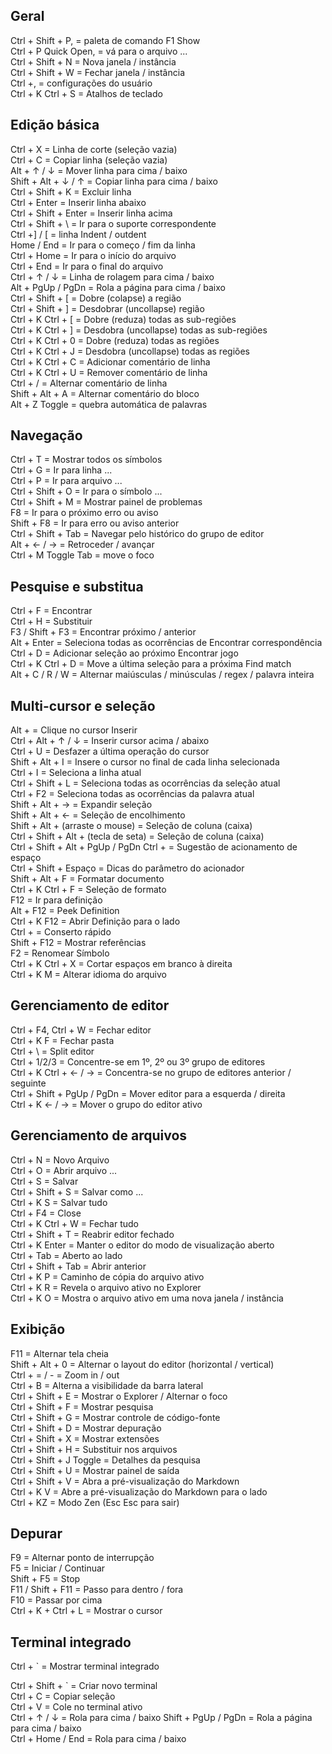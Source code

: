 ## Geral
Ctrl + Shift + P, = paleta de comando F1 Show </br>
Ctrl + P Quick Open, = vá para o arquivo ... </br>
Ctrl + Shift + N = Nova janela / instância </br>
Ctrl + Shift + W = Fechar janela / instância </br>
Ctrl +, = configurações do usuário </br>
Ctrl + K Ctrl + S = Atalhos de teclado </br>



## Edição básica


Ctrl + X = Linha de corte (seleção vazia) </br>
Ctrl + C = Copiar linha (seleção vazia) </br>
Alt + ↑ / ↓ = Mover linha para cima / baixo </br>
Shift + Alt + ↓ / ↑ = Copiar linha para cima / baixo </br>
Ctrl + Shift + K = Excluir linha </br>
Ctrl + Enter = Inserir linha abaixo </br>
Ctrl + Shift + Enter = Inserir linha acima </br>
Ctrl + Shift + \ = Ir para o suporte correspondente </br>
Ctrl +] / [ = linha Indent / outdent  </br>
Home / End = Ir para o começo / fim da linha  </br>
Ctrl + Home = Ir para o início do arquivo  </br>
Ctrl + End = Ir para o final do arquivo  </br>
Ctrl + ↑ / ↓ = Linha de rolagem para cima / baixo </br>
Alt + PgUp / PgDn = Rola a página para cima / baixo </br>
Ctrl + Shift + [ = Dobre (colapse) a região </br>
Ctrl + Shift + ] = Desdobrar (uncollapse) região </br>
Ctrl + K Ctrl + [ = Dobre (reduza) todas as sub-regiões </br>
Ctrl + K Ctrl + ] = Desdobra (uncollapse) todas as sub-regiões </br>
Ctrl + K Ctrl + 0 = Dobre (reduza) todas as regiões </br>
Ctrl + K Ctrl + J = Desdobra (uncollapse) todas as regiões </br>
Ctrl + K Ctrl + C = Adicionar comentário de linha </br>
Ctrl + K Ctrl + U = Remover comentário de linha </br>
Ctrl + / = Alternar comentário de linha </br>
Shift + Alt + A = Alternar comentário do bloco </br>
Alt + Z Toggle = quebra automática de palavras </br>

## Navegação
Ctrl + T = Mostrar todos os símbolos </br>
Ctrl + G = Ir para linha ... </br>
Ctrl + P = Ir para arquivo ... </br>
Ctrl + Shift + O = Ir para o símbolo ... </br>
Ctrl + Shift + M = Mostrar painel de problemas </br>
F8 = Ir para o próximo erro ou aviso </br>
Shift + F8 = Ir para erro ou aviso anterior </br>
Ctrl + Shift + Tab = Navegar pelo histórico do grupo de editor </br>
Alt + ← / → = Retroceder / avançar </br>
Ctrl + M Toggle Tab = move o foco </br>


## Pesquise e substitua
Ctrl + F = Encontrar </br>
Ctrl + H = Substituir </br>
F3 / Shift + F3 = Encontrar próximo / anterior </br>
Alt + Enter = Seleciona todas as ocorrências de Encontrar correspondência </br>
Ctrl + D = Adicionar seleção ao próximo Encontrar jogo </br>
Ctrl + K Ctrl + D = Move a última seleção para a próxima Find match </br>
Alt + C / R / W = Alternar maiúsculas / minúsculas / regex / palavra inteira </br>


## Multi-cursor e seleção
Alt + = Clique no cursor Inserir </br>
Ctrl + Alt + ↑ / ↓ = Inserir cursor acima / abaixo </br>
Ctrl + U = Desfazer a última operação do cursor </br>
Shift + Alt + I = Insere o cursor no final de cada linha selecionada </br>
Ctrl + I = Seleciona a linha atual </br>
Ctrl + Shift + L = Seleciona todas as ocorrências da seleção atual </br>
Ctrl + F2 = Seleciona todas as ocorrências da palavra atual  </br>
Shift + Alt + → = Expandir seleção  </br>
Shift + Alt + ← = Seleção de encolhimento </br>
Shift + Alt + (arraste o mouse) = Seleção de coluna (caixa) </br>
Ctrl + Shift + Alt + (tecla de seta) = Seleção de coluna (caixa) </br>
Ctrl + Shift + Alt + PgUp / PgDn Ctrl + = Sugestão de acionamento de espaço </br>
Ctrl + Shift + Espaço = Dicas do parâmetro do acionador </br>
Shift + Alt + F = Formatar documento </br>
Ctrl + K Ctrl + F = Seleção de formato </br>
F12 = Ir para definição </br>
Alt + F12 = Peek Definition </br>
Ctrl + K F12 = Abrir Definição para o lado </br>
Ctrl + = Conserto rápido </br>
Shift + F12 = Mostrar referências </br>
F2 = Renomear Símbolo </br>
Ctrl + K Ctrl + X = Cortar espaços em branco à direita </br>
Ctrl + K M = Alterar idioma do arquivo </br>

## Gerenciamento de editor
Ctrl + F4, Ctrl + W = Fechar editor </br>
Ctrl + K F = Fechar pasta </br>
Ctrl + \ = Split editor </br>
Ctrl + 1/2/3 = Concentre-se em 1º, 2º ou 3º grupo de editores </br>
Ctrl + K Ctrl + ← / → = Concentra-se no grupo de editores anterior / seguinte </br>
Ctrl + Shift + PgUp / PgDn = Mover editor para a esquerda / direita </br>
Ctrl + K ← / → = Mover o grupo do editor ativo </br>


## Gerenciamento de arquivos
Ctrl + N = Novo Arquivo </br>
Ctrl + O = Abrir arquivo ... </br>
Ctrl + S = Salvar </br>
Ctrl + Shift + S = Salvar como ... </br>
Ctrl + K S = Salvar tudo </br>
Ctrl + F4 = Close </br>
Ctrl + K Ctrl + W = Fechar tudo </br>
Ctrl + Shift + T = Reabrir editor fechado </br>
Ctrl + K Enter = Manter o editor do modo de visualização aberto </br>
Ctrl + Tab = Aberto ao lado </br>
Ctrl + Shift + Tab = Abrir anterior </br>
Ctrl + K P = Caminho de cópia do arquivo ativo </br>
Ctrl + K R = Revela o arquivo ativo no Explorer </br>
Ctrl + K O = Mostra o arquivo ativo em uma nova janela / instância </br>

## Exibição
F11 = Alternar tela cheia </br>
Shift + Alt + 0 = Alternar o layout do editor (horizontal / vertical) </br>
Ctrl + = / - = Zoom in / out </br>
Ctrl + B = Alterna a visibilidade da barra lateral </br>
Ctrl + Shift + E = Mostrar o Explorer / Alternar o foco </br>
Ctrl + Shift + F = Mostrar pesquisa </br>
Ctrl + Shift + G = Mostrar controle de código-fonte </br>
Ctrl + Shift + D = Mostrar depuração </br>
Ctrl + Shift + X = Mostrar extensões </br>
Ctrl + Shift + H = Substituir nos arquivos </br>
Ctrl + Shift + J Toggle = Detalhes da pesquisa </br>
Ctrl + Shift + U = Mostrar painel de saída </br>
Ctrl + Shift + V = Abra a pré-visualização do Markdown </br>
Ctrl + K V = Abre a pré-visualização do Markdown para o lado </br>
Ctrl + KZ = Modo Zen (Esc Esc para sair) </br>

## Depurar
F9 = Alternar ponto de interrupção </br>
F5 = Iniciar / Continuar </br>
Shift + F5 = Stop </br>
F11 / Shift + F11 = Passo para dentro / fora </br>
F10 = Passar por cima </br>
Ctrl + K + Ctrl + L = Mostrar o cursor </br>


## Terminal integrado

Ctrl + ` = Mostrar terminal integrado </br>

Ctrl + Shift + ` = Criar novo terminal </br>
Ctrl + C = Copiar seleção </br>
Ctrl + V = Cole no terminal ativo </br>
Ctrl + ↑ / ↓ = Rola para cima / baixo
Shift + PgUp / PgDn = Rola a página para cima / baixo </br>
Ctrl + Home / End = Rola para cima / baixo </br>
